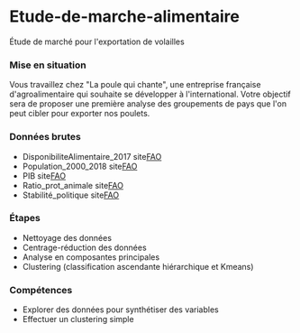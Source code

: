 # Etude-de-marche-alimentaire
Étude de marché pour l'exportation de volailles

### Mise en situation
Vous travaillez chez "La poule qui chante", une entreprise française d'agroalimentaire qui souhaite se développer à l'international. Votre objectif sera de proposer une première analyse des groupements de pays que l'on peut cibler pour exporter nos poulets.

### Données brutes
* DisponibiliteAlimentaire_2017 site[FAO](https://www.fao.org/faostat/fr/#data/FBS)
* Population_2000_2018 site[FAO]( https://www.fao.org/faostat/fr/#data/OA)
* PIB site[FAO](https://www.fao.org/faostat/fr/#data/MK)
* Ratio_prot_animale site[FAO](https://www.fao.org/faostat/fr/#data/FBS)
* Stabilité_politique site[FAO](https://www.fao.org/faostat/fr/#data/FS)

### Étapes
* Nettoyage des données
* Centrage-réduction des données
* Analyse en composantes principales
* Clustering (classification ascendante hiérarchique et Kmeans)

### Compétences
* Explorer des données pour synthétiser des variables
* Effectuer un clustering simple
